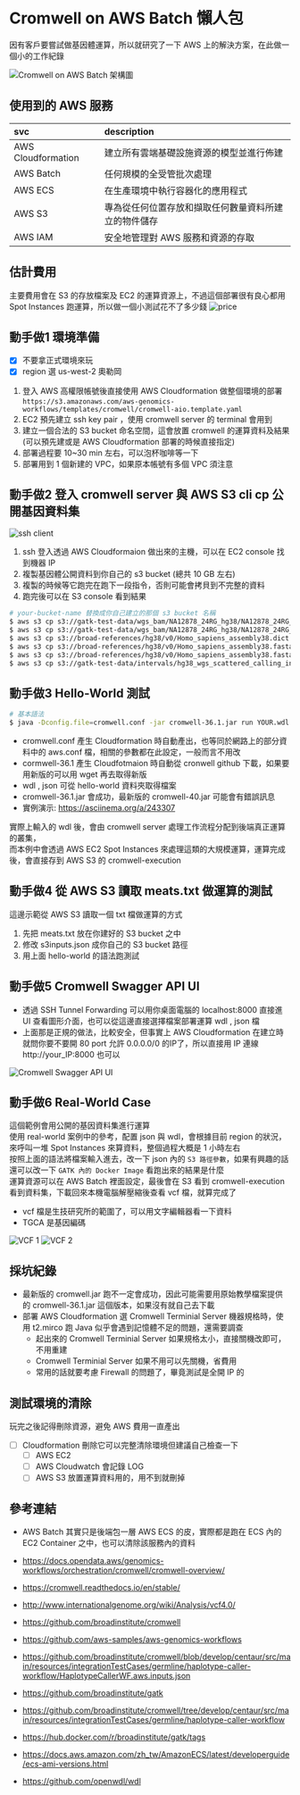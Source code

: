 # Cromwell on AWS Batch 懶人包

因有客戶要嘗試做基因體運算，所以就研究了一下 AWS 上的解決方案，在此做一個小的工作紀錄

![Cromwell on AWS Batch 架構圖](https://docs.opendata.aws/genomics-workflows/orchestration/cromwell/images/cromwell-on-aws_infrastructure.png)

## 使用到的 AWS 服務

|svc | description |
|:---|:---|
|AWS Cloudformation | 建立所有雲端基礎設施資源的模型並進行佈建 |
|AWS Batch | 任何規模的全受管批次處理 |
|AWS ECS | 在生產環境中執行容器化的應用程式 |
|AWS S3 | 專為從任何位置存放和擷取任何數量資料所建立的物件儲存 |
|AWS IAM | 安全地管理對 AWS 服務和資源的存取 |

## 估計費用

主要費用會在 S3 的存放檔案及 EC2 的運算資源上，不過這個部署很有良心都用 Spot Instances 跑運算，所以做一個小測試花不了多少錢
![price](img/price_list.png)


## 動手做1 環境準備

- [x] 不要拿正式環境來玩
- [x] region 選 us-west-2 奧勒岡

1. 登入 AWS 高權限帳號後直接使用 AWS Cloudformation 做整個環境的部署 `https://s3.amazonaws.com/aws-genomics-workflows/templates/cromwell/cromwell-aio.template.yaml`
2. EC2 預先建立 ssh key pair ，使用 cromwell server 的 terminal 會用到
3. 建立一個合法的 S3 bucket 命名空間，這會放置 cromwell 的運算資料及結果(可以預先建或是 AWS Cloudformation 部署的時候直接指定)
4. 部署過程要 10~30 min 左右，可以泡杯咖啡等一下
5. 部署用到 1 個新建的 VPC，如果原本帳號有多個 VPC 須注意

## 動手做2 登入 cromwell server 與 AWS S3 cli cp 公開基因資料集

![ssh client](img/snap_043.png)

1. ssh 登入透過 AWS Cloudformaion 做出來的主機，可以在 EC2 console 找到機器 IP
2. 複製基因體公開資料到你自己的 s3 bucket (總共 10 GB 左右)
3. 複製的時候等它跑完在跑下一段指令，否則可能會拷貝到不完整的資料
4. 跑完後可以在 S3 console 看到結果

```bash
# your-bucket-name 替換成你自己建立的那個 s3 bucket 名稱
$ aws s3 cp s3://gatk-test-data/wgs_bam/NA12878_24RG_hg38/NA12878_24RG_small.hg38.bam s3://your-bucket-name/
$ aws s3 cp s3://gatk-test-data/wgs_bam/NA12878_24RG_hg38/NA12878_24RG_small.hg38.bai s3://your-bucket-name/
$ aws s3 cp s3://broad-references/hg38/v0/Homo_sapiens_assembly38.dict s3://your-bucket-name/
$ aws s3 cp s3://broad-references/hg38/v0/Homo_sapiens_assembly38.fasta s3://your-bucket-name/
$ aws s3 cp s3://broad-references/hg38/v0/Homo_sapiens_assembly38.fasta.fai s3://your-bucket-name/
$ aws s3 cp s3://gatk-test-data/intervals/hg38_wgs_scattered_calling_intervals.txt s3://your-bucket-name/
```

## 動手做3 Hello-World 測試

```bash
# 基本語法
$ java -Dconfig.file=cromwell.conf -jar cromwell-36.1.jar run YOUR.wdl -i YOUR.json
```

- cromwell.conf 產生 Cloudformation 時自動產出，也等同於網路上的部分資料中的 aws.conf 檔，相關的參數都在此設定，一般而言不用改
- cormwell-36.1 產生 Cloudfotmaion 時自動從 cronwell github 下載，如果要用新版的可以用 wget 再去取得新版
- wdl , json 可從 hello-world 資料夾取得檔案
- cromwell-36.1.jar 會成功，最新版的 cromwell-40.jar 可能會有錯誤訊息
- 實例演示: <https://asciinema.org/a/243307>

實際上輸入的 wdl 後，會由 cromwell server 處理工作流程分配到後端真正運算的叢集，  
而本例中會透過 AWS EC2 Spot Instances 來處理這類的大規模運算，運算完成後，會直接存到 AWS S3 的 cromwell-execution

## 動手做4 從 AWS S3 讀取 meats.txt 做運算的測試

這邊示範從 AWS S3 讀取一個 txt 檔做運算的方式

1. 先把 meats.txt 放在你建好的 S3 bucket 之中
2. 修改 s3inputs.json 成你自己的 S3 bucket 路徑
3. 用上面 hello-world 的語法跑測試

## 動手做5 Cromwell Swagger API UI

- 透過 SSH Tunnel Forwarding 可以用你桌面電腦的 localhost:8000 直接進 UI 查看圖形介面，也可以從這邊直接選擇檔案部署運算 wdl , json 檔
- 上面那是正規的做法，比較安全，但事實上 AWS Cloudformation 在建立時就問你要不要開 80 port 允許 0.0.0.0/0 的IP了，所以直接用 IP 連線 http://your_IP:8000 也可以

![Cromwell Swagger API UI](img/snap_045.png)

## 動手做6 Real-World Case

這個範例會用公開的基因資料集進行運算  
使用 real-world 案例中的參考，配置 json 與 wdl，會根據目前 region 的狀況，來呼叫一堆 Spot Instances 來算資料，整個過程大概是 1 小時左右  
按照上面的語法將檔案輸入進去，改一下 json 內的 `S3 路徑參數`，如果有興趣的話還可以改一下 `GATK 內的 Docker Image` 看跑出來的結果是什麼  
運算資源可以在 AWS Batch 裡面設定，最後會在 S3 看到 cromwell-execution 看到資料集，下載回來本機電腦解壓縮後查看 vcf 檔，就算完成了

- vcf 檔是生技研究所的範圍了，可以用文字編輯器看一下資料
- TGCA 是基因編碼

![VCF 1](/img/snap_039.png)
![VCF 2](/img/snap_040.png)

## 採坑紀錄

- 最新版的 cromwell.jar 跑不一定會成功，因此可能需要用原始教學檔案提供的 cromwell-36.1.jar 這個版本，如果沒有就自己去下載
- 部署 AWS Cloudformation 選 Cromwell Terminial Server 機器規格時，使用 t2.mirco 跑 Java 似乎會遇到記憶體不足的問題，還需要調查
    - 起出來的 Cromwell Terminial Server 如果規格太小，直接關機改即可，不用重建
    - Cromwell Terminial Server 如果不用可以先關機，省費用
    - 常用的話就要考慮 Firewall 的問題了，畢竟測試是全開 IP 的

## 測試環境的清除

玩完之後記得刪除資源，避免 AWS 費用一直產出

- [ ] Cloudformation 刪除它可以完整清除環境但建議自己檢查一下
  - [ ] AWS EC2
  - [ ] AWS Cloudwatch 會記錄 LOG
  - [ ] AWS S3 放置運算資料用的，用不到就刪掉

## 參考連結

- AWS Batch 其實只是後端包一層 AWS ECS 的皮，實際都是跑在 ECS 內的 EC2 Container 之中，也可以清除該服務內的資料

- <https://docs.opendata.aws/genomics-workflows/orchestration/cromwell/cromwell-overview/>
- <https://cromwell.readthedocs.io/en/stable/>
- <http://www.internationalgenome.org/wiki/Analysis/vcf4.0/>
- <https://github.com/broadinstitute/cromwell>
- <https://github.com/aws-samples/aws-genomics-workflows>
- <https://github.com/broadinstitute/cromwell/blob/develop/centaur/src/main/resources/integrationTestCases/germline/haplotype-caller-workflow/HaplotypeCallerWF.aws.inputs.json>
- <https://github.com/broadinstitute/gatk>
- <https://github.com/broadinstitute/cromwell/tree/develop/centaur/src/main/resources/integrationTestCases/germline/haplotype-caller-workflow>
- <https://hub.docker.com/r/broadinstitute/gatk/tags>
- <https://docs.aws.amazon.com/zh_tw/AmazonECS/latest/developerguide/ecs-ami-versions.html>
- <https://github.com/openwdl/wdl>